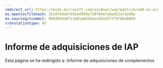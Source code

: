 ```yaml
---
redirect_url: https://msdn.microsoft.com/windows/uwp/publish/add-on-acquisitions-report
ms.openlocfilehash: 3b1076dab795bad999e720fd4efa8ad52a7a2d8e
ms.sourcegitcommit: 909d859a0f11981a8d1beac0da35f779786a6889
translationtype: HT
---
```

# <a name="iap-acquisitions-report"></a>Informe de adquisiciones de IAP

Esta página se ha redirigido a: Informe de adquisiciones de complementos